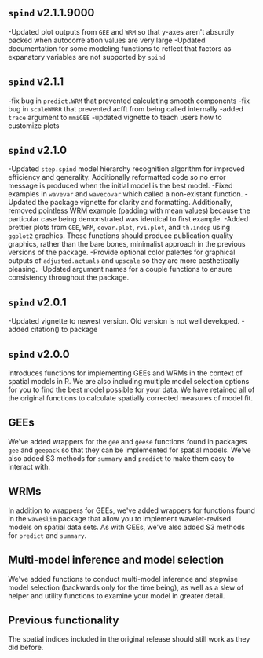 ## `spind` v2.1.1.9000
-Updated plot outputs from `GEE` and `WRM` so that y-axes aren't absurdly packed when autocorrelation values are very large
-Updated documentation for some modeling functions to reflect that factors as expanatory variables are not supported by `spind`

## `spind` v2.1.1
-fix bug in `predict.WRM` that prevented calculating smooth components
-fix bug in `scaleWMRR` that prevented acfft from being called internally
-added `trace` argument to `mmiGEE`
-updated vignette to teach users how to customize plots

## `spind` v2.1.0
-Updated `step.spind` model hierarchy recognition algorithm for improved efficiency and generality. Additionally reformatted code so no error message is produced when the initial model is the best model.
-Fixed examples in `wavevar` and `wavecovar` which called a non-existant function.
-Updated the package vignette for clarity and formatting. Additionally, removed pointless WRM example (padding with mean values) because the particular case being demonstrated was identical to first example.
-Added prettier plots from `GEE`, `WRM`, `covar.plot`, `rvi.plot`, and `th.indep` using `ggplot2` graphics. These functions should produce publication quality graphics, rather than the bare bones, minimalist approach in the previous versions of the package. 
-Provide optional color palettes for graphical outputs of `adjusted.actuals` and `upscale` so they are more aesthetically pleasing.
-Updated argument names for a couple functions to ensure consistency throughout the package.


## `spind` v2.0.1
-Updated vignette to newest version. Old version is not well developed.
-added citation() to package 



## `spind` v2.0.0 
introduces functions for implementing GEEs and WRMs in the context of spatial models in R. We are also including multiple model selection options for you to find the best model possible for your data. We have retained all of the original functions to calculate spatially corrected measures of model fit.

## GEEs
We've added wrappers for the `gee` and `geese` functions found in packages `gee` and `geepack` so that they can be implemented for spatial models. We've also added S3 methods for `summary` and `predict` to make them easy to interact with. 

## WRMs
In addition to wrappers for GEEs, we've added wrappers for functions found in the `waveslim` package that allow you to implement wavelet-revised models on spatial data sets.  As with GEEs, we've also added S3 methods for `predict` and `summary`. 

## Multi-model inference and model selection
We've added functions to conduct multi-model inference and stepwise model selection (backwards only for the time being), as well as a slew of helper and utility functions to examine your model in greater detail. 

## Previous functionality
The spatial indices included in the original release should still work as they did before.
